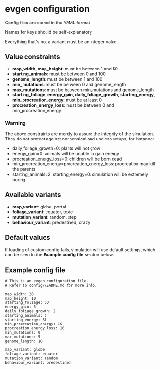 # evgen configuration

Config files are stored in the YAML format

Names for keys should be self-explanatory

Everything that's not a variant must be an integer value

## Value constraints
 - **map_width, map_height**: must be between 1 and 50
 - **starting_animals**: must be between 0 and 100
 - **genome_length**: must be between 1 and 100
 - **min_mutations**: must be between 0 and genome_length
 - **max_mutations**: must be between min_mutations and genome_length
 - **starting_foliage, energy_gain, daily_foliage_growth, starting_energy, min_procreation_energy**: must be at least 0
 - **procreation_energy_loss**: must be between 0 and min_procreation_energy

### Warning
The above constraints are merely to assure the integrity of the simulation. They do not protect against nonsensical and useless setups, for instance:
 - daily_foliage_growth=0: plants will not grow
 - energy_gain=0: animals will be unable to gain energy
 - procreation_energy_loss=0: children will be born dead
 - min_procreation_energy=procreation_energy_loss: procreation may kill the parents
 - starting_animals<2, starting_energy=0: simulation will be extremely boring

## Available variants
 - **map\_variant**: globe, portal
 - **foliage\_variant**: equator, toxic
 - **mutation\_variant**: random, step
 - **behaviour\_variant**: predestined, crazy

## Default values
If loading of custom config fails, simulation will use default settings, which can be seen in the **Example config file** section below.

## Example config file
```
# This is an evgen configuration file.
# Refer to config/README.md for more info.

map_width: 20
map_height: 10
starting_foliage: 10
energy_gain: 5
daily_foliage_growth: 2
starting_animals: 5
starting_energy: 30
min_procreation_energy: 15
procreation_energy_loss: 10
min_mutations: 0
max_mutations: 5
genome_length: 10

map_variant: globe
foliage_variant: equator
mutation_variant: random
behaviour_variant: predestined
```
